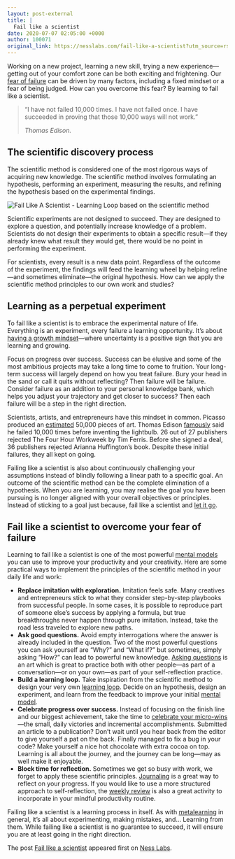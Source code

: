 ```yaml
---
layout: post-external
title: |
  Fail like a scientist
date: 2020-07-07 02:05:00 +0000
author: 100071
original_link: https://nesslabs.com/fail-like-a-scientist?utm_source=rss&utm_medium=rss&utm_campaign=fail-like-a-scientist
---
```


Working on a new project, learning a new skill, trying a new experience—getting out of your comfort zone can be both exciting and frightening. Our [fear of failure](https://nesslabs.com/fear-of-failure) can be driven by many factors, including a fixed mindset or a fear of being judged. How can you overcome this fear? By learning to fail like a scientist.

> “I have not failed 10,000 times. I have not failed once. I have succeeded in proving that those 10,000 ways will not work.”
> 
> _Thomas Edison._

## The scientific discovery process

The scientific method is considered one of the most rigorous ways of acquiring new knowledge. The scientific method involves formulating an hypothesis, performing an experiment, measuring the results, and refining the hypothesis based on the experimental findings.

![Fail Like A Scientist - Learning Loop based on the scientific method](https://nesslabs.com/wp-content/uploads/2020/07/fail-like-a-scientist-illustration-1024x575.png)

Scientific experiments are not designed to succeed. They are designed to explore a question, and potentially increase knowledge of a problem. Scientists do not design their experiments to obtain a specific result—if they already knew what result they would get, there would be no point in performing the experiment.

For scientists, every result is a new data point. Regardless of the outcome of the experiment, the findings will feed the learning wheel by helping refine—and sometimes eliminate—the original hypothesis. How can we apply the scientific method principles to our own work and studies?

## Learning as a perpetual experiment

To fail like a scientist is to embrace the experimental nature of life. Everything is an experiment, every failure a learning opportunity. It’s about [having a growth mindset](https://nesslabs.com/growth-mindset)—where uncertainty is a positive sign that you are learning and growing.

Focus on progress over success. Success can be elusive and some of the most ambitious projects may take a long time to come to fruition. Your long-term success will largely depend on how you treat failure. Bury your head in the sand or call it quits without reflecting? Then failure will be failure. Consider failure as an addition to your personal knowledge bank, which helps you adjust your trajectory and get closer to success? Then each failure will be a step in the right direction.

Scientists, artists, and entrepreneurs have this mindset in common. Picasso produced an [estimated](http://www.gelonchviladegut.com/wp-content/uploads/2011/01/PICASSO-QUOTATIONS1.pdf) 50,000 pieces of art. Thomas Edison [famously](https://www.forbes.com/sites/nathanfurr/2011/06/09/how-failure-taught-edison-to-repeatedly-innovate/) said he failed 10,000 times before inventing the lightbulb. 26 out of 27 publishers rejected The Four Hour Workweek by Tim Ferris. Before she signed a deal, 36 publishers rejected Arianna Huffington’s book. Despite these initial failures, they all kept on going.

Failing like a scientist is also about continuously challenging your assumptions instead of blindly following a linear path to a specific goal. An outcome of the scientific method can be the complete elimination of a hypothesis. When you are learning, you may realise the goal you have been pursuing is no longer aligned with your overall objectives or principles. Instead of sticking to a goal just because, fail like a scientist and [let it go](https://nesslabs.com/noterday).

## Fail like a scientist to overcome your fear of failure

Learning to fail like a scientist is one of the most powerful [mental models](https://nesslabs.com/tag/mental-models) you can use to improve your productivity and your creativity. Here are some practical ways to implement the principles of the scientific method in your daily life and work:

- **Replace imitation with exploration.** Imitation feels safe. Many creatives and entrepreneurs stick to what they consider step-by-step playbooks from successful people. In some cases, it is possible to reproduce part of someone else’s success by applying a formula, but true breakthroughs never happen through pure imitation. Instead, take the road less traveled to explore new paths.
- **Ask good questions.** Avoid empty interrogations where the answer is already included in the question. Two of the most powerful questions you can ask yourself are “Why?” and “What if?” but sometimes, simply asking “How?” can lead to powerful new knowledge. [Asking questions](https://nesslabs.com/good-questions) is an art which is great to practice both with other people—as part of a conversation—or on your own—as part of your self-reflection practice.
- **Build a learning loop.** Take inspiration from the scientific method to design your very own [learning loop](https://nesslabs.com/learning-loops). Decide on an hypothesis, design an experiment, and learn from the feedback to improve your initial [mental model](https://nesslabs.com/mental-models).
- **Celebrate progress over success.** Instead of focusing on the finish line and our biggest achievement, take the time to [celebrate your micro-wins](https://nesslabs.com/micro-wins)—the small, daily victories and incremental accomplishments. Submitted an article to a publication? Don’t wait until you hear back from the editor to give yourself a pat on the back. Finally managed to fix a bug in your code? Make yourself a nice hot chocolate with extra cocoa on top. Learning is all about the journey, and the journey can be long—may as well make it enjoyable.
- **Block time for reflection.** Sometimes we get so busy with work, we forget to apply these scientific principles. [Journaling](https://nesslabs.com/tag/journaling) is a great way to reflect on your progress. If you would like to use a more structured approach to self-reflection, the [weekly review](https://nesslabs.com/weekly-review) is also a great activity to incorporate in your mindful productivity routine.

Failing like a scientist is a learning process in itself. As with [metalearning](https://nesslabs.com/learning-how-to-learn) in general, it’s all about experimenting, making mistakes, and… Learning from them. While failing like a scientist is no guarantee to succeed, it will ensure you are at least going in the right direction.

The post [Fail like a scientist](https://nesslabs.com/fail-like-a-scientist) appeared first on [Ness Labs](https://nesslabs.com).
